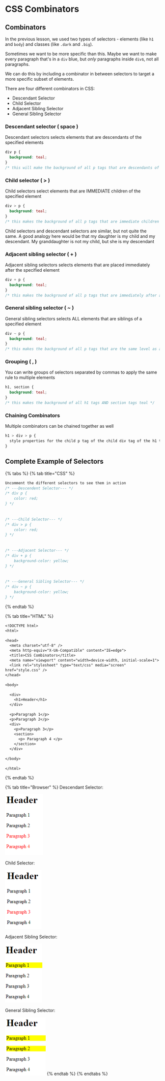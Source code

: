 # CSS Combinators

## Combinators

In the previous lesson, we used two types of selectors - elements \(like `h1` and `body`\) and classes \(like `.dark` and `.big`\).

Sometimes we want to be more specific than this. Maybe we want to make every paragraph that's in a `div` blue, but _only_ paragraphs inside `div`s, not all paragraphs.

We can do this by including a combinator in between selectors to target a more specific subset of elements.

There are four different combinators in CSS:

* Descendant Selector
* Child Selector
* Adjacent Sibling Selector
* General Sibling Selector

### **Descendant selector \( space \)**

Descendant selectors selects elements that are descendants of the specified elements

```css
div p {
  background: teal;
}
/* this will make the background of all p tags that are descendants of div tags teal */
```

### **Child selector \( &gt; \)**

Child selectors select elements that are IMMEDIATE children of the specified element

```css
div > p {
  background: teal;
}
/* this makes the background of all p tags that are immediate children of a div tag teal */
```

Child selectors and descendant selectors are similar, but not quite the same. A good analogy here would be that my daughter is my child and my descendant. My granddaughter is not my child, but she is my descendant

### **Adjacent sibling selector \( + \)**

Adjacent sibling selectors selects elements that are placed immediately after the specified element

```css
div + p {
  background: teal;
}
/* this makes the background of all p tags that are immediately after a div tag teal */
```

### **General sibling selector \( ~ \)**

General sibling selectors selects ALL elements that are siblings of a specified element

```css
div ~ p {
  background: teal;
}
/* this makes the background of all p tags that are the same level as a div tag teal */
```

### **Grouping \( , \)**

You can write groups of selectors separated by commas to apply the same rule to multiple elements

```css
h1, section {
  background: teal;
}
/* this makes the background of all h1 tags AND section tags teal */
```

### Chaining Combinators

Multiple combinators can be chained together as well

```css
h1 > div > p {
  style properties for the child p tag of the child div tag of the h1 tag
}
```

## Complete Example of Selectors

{% tabs %}
{% tab title="CSS" %}
```css
Uncomment the different selectors to see them in action
/* ---Descendent Selector--- */
/* div p {
    color: red;
} */


/* ---Child Selector--- */
/* div > p {
    color: red;
} */


/* ---Adjacent Selector--- */
/* div + p {
    background-color: yellow;
} */


/* ---General Sibling Selector--- */
/* div ~ p {
    background-color: yellow;
} */
```
{% endtab %}

{% tab title="HTML" %}
```markup
<!DOCTYPE html>
<html>

<head>
  <meta charset="utf-8" />
  <meta http-equiv="X-UA-Compatible" content="IE=edge">
  <title>CSS Combinators</title>
  <meta name="viewport" content="width=device-width, initial-scale=1">
  <link rel="stylesheet" type="text/css" media="screen" href="style.css" />
</head>

<body>

  <div>
    <h1>Header</h1>
  </div>

  <p>Paragraph 1</p>
  <p>Paragraph 2</p>
  <div>
    <p>Paragraph 3</p>
    <section>
      <p> Paragraph 4 </p>
    </section>
  </div>

</body>

</html>
```
{% endtab %}

{% tab title="Browser" %}
Descendant Selector:

![](../../../.gitbook/assets/image%20%2813%29.png)

Child Selector:

![](../../../.gitbook/assets/image%20%2838%29.png)

Adjacent Sibling Selector:

![](../../../.gitbook/assets/image%20%2825%29.png)

General Sibling Selector:

![](../../../.gitbook/assets/image%20%285%29.png)
{% endtab %}
{% endtabs %}


